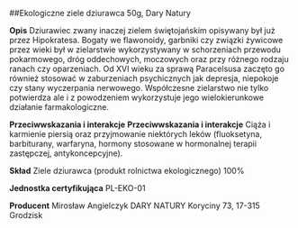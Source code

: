##Ekologiczne ziele dziurawca 50g, Dary Natury

**Opis** Dziurawiec zwany inaczej zielem świętojańskim opisywany był już przez Hipokratesa. Bogaty we flawonoidy, garbniki czy związki żywicowe przez wieki był w zielarstwie wykorzystywany w schorzeniach przewodu pokarmowego, dróg oddechowych, moczowych oraz przy różnego rodzaju ranach czy oparzeniach. Od XVI wieku za sprawą Paracelsusa zaczęto go również stosować w zaburzeniach psychicznych jak depresja, niepokoje czy stany wyczerpania nerwowego. Współczesne zielarstwo nie tylko potwierdza ale i z powodzeniem wykorzystuje jego wielokierunkowe działanie farmakologiczne. 

**Przeciwwskazania i interakcje** **Przeciwwskazania i interakcje** Ciąża i karmienie piersią oraz przyjmowanie niektórych leków (fluoksetyna, barbiturany, warfaryna, hormony stosowane w hormonalnej terapii zastępczej, antykoncepcyjne).

**Skład** Ziele dziurawca (produkt rolnictwa ekologicznego) 100%

**Jednostka certyfikująca** PL-EKO-01

**Producent** Mirosław Angielczyk DARY NATURY
Koryciny 73, 17-315 Grodzisk